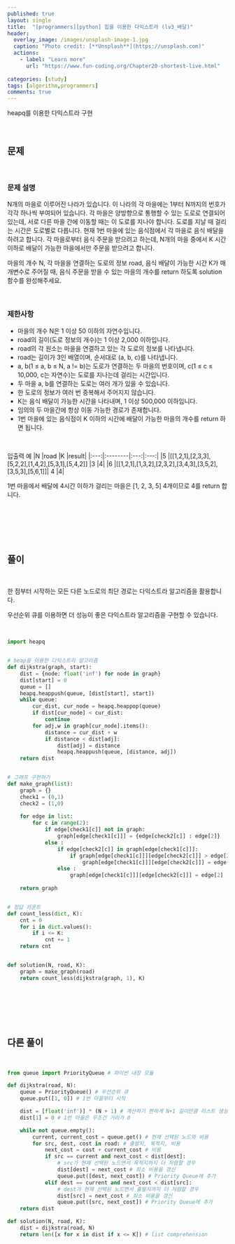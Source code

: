 ```yaml
---
published: true
layout: single
title:  "[programmers][python] 힙을 이용한 다익스트라 (lv3_배달)"
header:
  overlay_image: /images/unsplash-image-1.jpg
  caption: "Photo credit: [**Unsplash**](https://unsplash.com)"
  actions:
    - label: "Learn more"
      url: "https://www.fun-coding.org/Chapter20-shortest-live.html"
      
categories: [study]
tags: [algorithm,programmers]
comments: true
---
```


heapq를 이용한 다익스트라 구현 

&nbsp;





## 문제 

&nbsp;

### 문제 설명
N개의 마을로 이루어진 나라가 있습니다. 이 나라의 각 마을에는 1부터 N까지의 번호가 각각 하나씩 부여되어 있습니다. 각 마을은 양방향으로 통행할 수 있는 도로로 연결되어 있는데, 서로 다른 마을 간에 이동할 때는 이 도로를 지나야 합니다. 도로를 지날 때 걸리는 시간은 도로별로 다릅니다. 현재 1번 마을에 있는 음식점에서 각 마을로 음식 배달을 하려고 합니다. 각 마을로부터 음식 주문을 받으려고 하는데, N개의 마을 중에서 K 시간 이하로 배달이 가능한 마을에서만 주문을 받으려고 합니다. 


마을의 개수 N, 각 마을을 연결하는 도로의 정보 road, 음식 배달이 가능한 시간 K가 매개변수로 주어질 때, 음식 주문을 받을 수 있는 마을의 개수를 return 하도록 solution 함수를 완성해주세요.

&nbsp;

### 제한사항
- 마을의 개수 N은 1 이상 50 이하의 자연수입니다.
- road의 길이(도로 정보의 개수)는 1 이상 2,000 이하입니다.
- road의 각 원소는 마을을 연결하고 있는 각 도로의 정보를 나타냅니다.
- road는 길이가 3인 배열이며, 순서대로 (a, b, c)를 나타냅니다.
- a, b(1 ≤ a, b ≤ N, a != b)는 도로가 연결하는 두 마을의 번호이며, c(1 ≤ c ≤ 10,000, c는 자연수)는 도로를 지나는데 걸리는 시간입니다.
- 두 마을 a, b를 연결하는 도로는 여러 개가 있을 수 있습니다.
- 한 도로의 정보가 여러 번 중복해서 주어지지 않습니다.
- K는 음식 배달이 가능한 시간을 나타내며, 1 이상 500,000 이하입니다.
- 임의의 두 마을간에 항상 이동 가능한 경로가 존재합니다.
- 1번 마을에 있는 음식점이 K 이하의 시간에 배달이 가능한 마을의 개수를 return 하면 됩니다.

&nbsp;

입출력 예
|N	|road	|K	|result|
|:---:|:--------|:---:|:---:|
|5	|[[1,2,1],[2,3,3],[5,2,2],[1,4,2],[5,3,1],[5,4,2]]	|3	|4|
|6	|[[1,2,1],[1,3,2],[2,3,2],[3,4,3],[3,5,2],[3,5,3],[5,6,1]]|	4	|4|

1번 마을에서 배달에 4시간 이하가 걸리는 마을은 [1, 2, 3, 5] 4개이므로 4를 return 합니다.

&nbsp;

&nbsp;

&nbsp;




## 풀이

&nbsp;

한 점부터 시작하는 모든 다른 노드로의 최단 경로는 다익스트라 알고리즘을 활용합니다.  

우선순위 큐를 이용하면 더 성능이 좋은 다익스트라 알고리즘을 구현할 수 있습니다. 

&nbsp;
```py
import heapq


# heap을 이용한 다익스트라 알고리즘 
def dijkstra(graph, start):
    dist = {node: float('inf') for node in graph}
    dist[start] = 0
    queue = []
    heapq.heappush(queue, [dist[start], start])
    while queue:
        cur_dist, cur_node = heapq.heappop(queue)
        if dist[cur_node] < cur_dist:
            continue
        for adj,w in graph[cur_node].items():
            distance = cur_dist + w
            if distance < dist[adj]:
                dist[adj] = distance
                heapq.heappush(queue, [distance, adj])
    return dist


# 그래프 구현하기 
def make_graph(list):
    graph = {}
    check1 = (0,1)
    check2 = (1,0)
    
    for edge in list:
        for c in range(2):
            if edge[check1[c]] not in graph:
                graph[edge[check1[c]]] = {edge[check2[c]] : edge[2]}
            else :
                if edge[check2[c]] in graph[edge[check1[c]]]:
                    if graph[edge[check1[c]]][edge[check2[c]]] > edge[2]:
                        graph[edge[check1[c]]][edge[check2[c]]] = edge[2]
                else :
                    graph[edge[check1[c]]][edge[check2[c]]] = edge[2]
       
    return graph


# 정답 카운트 
def count_less(dict, K):
    cnt = 0
    for i in dict.values():
        if i <= K:
            cnt += 1
    return cnt


def solution(N, road, K):
    graph = make_graph(road)
    return count_less(dijkstra(graph, 1), K)
```

&nbsp;

&nbsp;

&nbsp;




## 다른 풀이
&nbsp;

```py
from queue import PriorityQueue # 파이썬 내장 모듈

def dijkstra(road, N):
    queue = PriorityQueue() # 우선순위 큐
    queue.put([1, 0]) # 1번 마을부터 시작

    dist = [float('inf')] * (N + 1) # 계산하기 편하게 N+1 길이만큼 리스트 생성
    dist[1] = 0 # 1번 마을은 무조건 거리가 0

    while not queue.empty():
        current, current_cost = queue.get() # 현재 선택된 노드와 비용
        for src, dest, cost in road: # 출발지, 목적지, 비용
            next_cost = cost + current_cost # 비용
            if src == current and next_cost < dist[dest]:
                # src가 현재 선택된 노드면서 목적지까지 더 저렴할 경우
                dist[dest] = next_cost # 최소 비용을 갱신
                queue.put([dest, next_cost]) # Priority Queue에 추가
            elif dest == current and next_cost < dist[src]:
                # dest가 현재 선택된 노드면서 출발지까지 더 저렴할 경우
                dist[src] = next_cost # 최소 비용을 갱신
                queue.put([src, next_cost]) # Priority Queue에 추가
    return dist

def solution(N, road, K):
    dist = dijkstra(road, N)
    return len([x for x in dist if x <= K]) # list comprehension
```